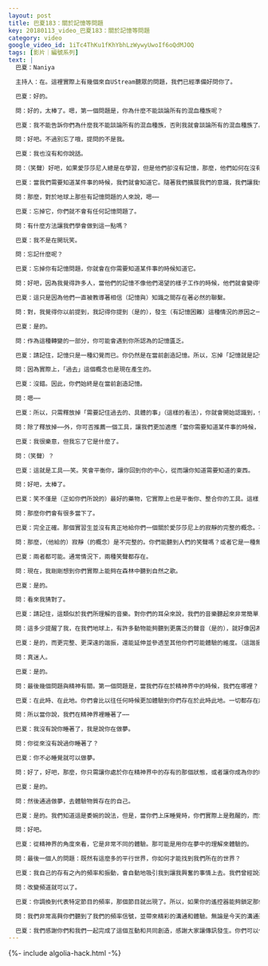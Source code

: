 ```yaml
---
layout: post
title: 巴夏183：關於記憶等問題
key: 20180113_video_巴夏183：關於記憶等問題
category: video
google_video_id: 1iTc4ThKu1fKhYbhLzWywyUwoIf6oQdMJOQ
tags: [影片｜編號系列]
text: |
  巴夏：Naniya

  主持人：在。這裡實際上有幾個來自UStream聽眾的問題，我們已經準備好問你了。

  巴夏：好的。

  問：好的，太棒了。嗯，第一個問題是，你為什麼不能談論所有的混血種族呢？

  巴夏：我不能告訴你們為什麼我不能談論所有的混血種族，否則我就會談論所有的混血種族了。

  問：好吧。不過別忘了哦，提問的不是我。

  巴夏：我也沒有和你說話。

  問：（笑聲）好吧，如果愛莎莎尼人總是在學習，但是他們卻沒有記憶，那麼，他們如何在沒有記憶的情況下學習呢？

  巴夏：當我們需要知道某件事的時候，我們就會知道它。隨著我們擴展我們的意識，我們讓我們自己知道了更多的東西，因為我們正成為更完整的自己。

  問：那麼，對於地球上那些有記憶問題的人來說，嗯⋯⋯

  巴夏：忘掉它，你們就不會有任何記憶問題了。

  問：有什麼方法讓我們學會做到這一點嗎？

  巴夏：我不是在開玩笑。

  問：忘記什麼呢？

  巴夏：忘掉你有記憶問題，你就會在你需要知道某件事的時候知道它。

  問：好吧，因為我覺得許多人，當他們的記憶不像他們渴望的樣子工作的時候，他們就會變得很焦慮。

  巴夏：這只是因為他們一直被教導著相信（記憶與）知識之間存在著必然的聯繫。

  問：對，我覺得你以前提到，我記得你提到（是的），發生（有記憶困難）這種情況的原因之一，是因為人類正在學習如何轉變到「當他們在當下需要知道某件事的時候就可以知道它」。

  巴夏：是的。

  問：作為這種轉變的一部分，你可能會遇到你所認為的記憶匱乏。

  巴夏：請記住，記憶只是一種幻覺而已。你仍然是在當前創造記憶。所以，忘掉「記憶就是記住過去的事」這樣的陳舊定義吧，沒有這樣的事。

  問：因為實際上，「過去」這個概念也是現在產生的。

  巴夏：沒錯。因此，你們始終是在當前創造記憶。

  問：嗯⋯⋯

  巴夏：所以，只需釋放掉「需要記住過去的、具體的事」（這樣的看法），你就會開始認識到，你也可以在需要知道某件事的時候，當下就可以知道它。

  問：除了釋放掉⋯⋯外，你可否推薦一個工具，讓我們更加適應「當你需要知道某件事的時候，你就會知道它」？

  巴夏：我很樂意，但我忘了它是什麼了。

  問：（笑聲）？

  巴夏：這就是工具——笑。笑會平衡你，讓你回到你的中心，從而讓你知道需要知道的東西。

  問：好吧，太棒了。

  巴夏：笑不僅是（正如你們所說的）最好的藥物，它實際上也是平衡你、整合你的工具。這樣，你就會更加專注於當下。當你更加專注於當下時，你就會看到與你同在的東西。

  問：那麼你們會有很多當下了。

  巴夏：完全正確。那個實習生並沒有真正地給你們一個關於愛莎莎尼上的寂靜的完整的概念。不過，雖然我們實際上已經不再經常使用一種古老的語言，但愛莎莎尼上並不缺乏笑聲。

  問：那麼，（他給的）寂靜（的概念）是不完整的。你們能聽到人們的笑聲嗎？或者它是一種無聲的笑？

  巴夏：兩者都可能。通常情況下，兩種笑聲都存在。

  問：現在，我剛剛想到你們實際上能夠在森林中聽到自然之歌。

  巴夏：是的。

  問：看來我猜對了。

  巴夏：請記住，這類似於我們所理解的音樂。對你們的耳朵來說，我們的音樂聽起來非常簡單，以至於，你們不知道我們到底在演奏什麼。然而，我們卻能夠從中聽到比你們能夠聽到的更多的諧音。所以，某些你們聽起來可能非常簡單的聲音，對我們來說，聽起來就像交響樂一樣，並因此立刻轉變成自然界的許多振動。我們能夠聽到的振動，比你們通常允許你們自己聽到的振動要多。因此，在許多情況下，愛莎莎尼上從不缺少美妙的交響樂，就看你有沒有足夠靈敏的耳朵去聽了。所以，從這個意義上來說，愛莎莎尼上並不寂靜。僅僅從你們所理解的噪聲和寂靜這個角度來看，它是寂靜的。但是，對於我們來說，它上面卻不斷地流動著美妙的音樂、旋律、交響樂和笑聲。甚至它上面的陽光也在演奏音樂。

  問：這多少提醒了我，在我們地球上，有許多動物能夠聽到更廣泛的聲音（是的），就好像因為你們的頻率很高，所以你們能夠聽到高次諧波。

  巴夏：是的，而更完整、更深遠的諧振，還能延伸並參透至其他你們可能體驗的維度。（這諧振）就像一段非常非常深遠的「延留音」，它讓我們超越原有的基調，穿梭到更廣闊的「多維音樂海洋」中。

  問：真迷人。

  巴夏：是的。

  問：最後幾個問題與精神有關。第一個問題是，當我們存在於精神界中的時候，我們在哪裡？

  巴夏：在此時、在此地。你們會比以往任何時候更加體驗到你們存在於此時此地。一切都存在於此時此地，僅僅只是頻率不同而已。

  問：所以當你說，我們在精神界裡睡著了⋯⋯

  巴夏：我沒有說你睡著了，我是說你在做夢。

  問：你從來沒有說過你睡著了？

  巴夏：你不必睡覺就可以做夢。

  問：好了，好吧，那麼，你只需讓你處於你在精神界中的存有的那個狀態，或者讓你成為你的精神界存有的一部分，就轉為做夢的狀態了嗎？

  巴夏：是的。

  問：然後通過做夢，去體驗物質存在的自己。

  巴夏：是的。我們知道這是委婉的說法，但是，當你們上床睡覺時，你們實際上是甦醒的，而當你們起床醒來的時候，你們實際上是在做夢。但是，那並不意味它暗示了「從精神界的角度來看，你感到好像你睡著了」，你只是使用了你的一部分意識，來體驗對你來說最接近的夢的比喻。

  問：好吧。

  巴夏：從精神界的角度來看，它是非常不同的體驗。那可能是用你在夢中的理解來體驗的。

  問：最後一個人的問題：既然有這麼多的平行世界，你如何才能找到我們所在的世界？

  巴夏：我自己的存有之內的頻率和振動，會自動地吸引我到讓我興奮的事情上去。我們曾經說過，當你們發出首次接觸的邀請時，作為首次接觸專家，我們所做的就是接收這個邀請信號。接受你們的邀請就是讓我興奮的事情。因此，你們的邀請信號就像一個信標，一個自動導引的信標，讓我們能夠輕易對準它。因為你們發出一種表示你們的世界準備開始與其他文明接觸的振動，我們也包含有這種振動。就是這麼簡單。想想你是如何在電視上找到電視節目的？

  問：改變頻道就可以了。

  巴夏：你調換到代表特定節目的頻率，那個節目就出現了。所以，如果你的遙控器能夠鎖定那個頻率，那個頻率將會被你的電視機接收到。一個雖然粗糙但卻充分的解釋是——我們包含了那些渴望首次接觸的世界的頻率，那就是我們，那就是作為首次接觸專家的我們的日常。所以，那些頻率是我們將會聽到的最強的信號，因為它們與我們的興奮有關。所以我們聽到了你們的呼喊，並且回應了它。

  問：我們非常高興你們聽到了我們的頻率信號，並帶來精彩的溝通和體驗。無論是今天的溝通還是以往溝通，都是那麼精彩。

  巴夏：我們感謝你們和我們一起完成了這個互動和共同創造，感謝大家讓傳訊發生。你們可以休息一下，之後我們將恢復傳訊，帶領大家做全息圖冥想，幫助你們鎖住和結晶今天的傳訊和能量。稍微休息一下。
---
```


{%- include algolia-hack.html -%}
